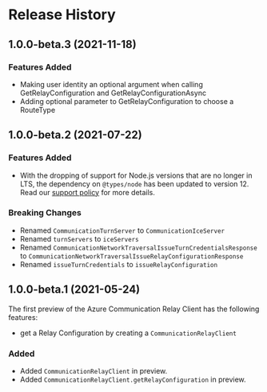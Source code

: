 # Release History

## 1.0.0-beta.3 (2021-11-18)

### Features Added

- Making user identity an optional argument when calling GetRelayConfiguration and GetRelayConfigurationAsync
- Adding optional parameter to GetRelayConfiguration to choose a RouteType

## 1.0.0-beta.2 (2021-07-22)

### Features Added

- With the dropping of support for Node.js versions that are no longer in LTS, the dependency on `@types/node` has been updated to version 12. Read our [support policy](https://github.com/Azure/azure-sdk-for-js/blob/main/SUPPORT.md) for more details.

### Breaking Changes

- Renamed `CommunicationTurnServer` to `CommunicationIceServer`
- Renamed `turnServers` to `iceServers`
- Renamed `CommunicationNetworkTraversalIssueTurnCredentialsResponse` to `CommunicationNetworkTraversalIssueRelayConfigurationResponse`
- Renamed `issueTurnCredentials` to `issueRelayConfiguration`

## 1.0.0-beta.1 (2021-05-24)

The first preview of the Azure Communication Relay Client has the following features:

- get a Relay Configuration by creating a `CommunicationRelayClient`

### Added

- Added `CommunicationRelayClient` in preview.
- Added `CommunicationRelayClient.getRelayConfiguration` in preview.
